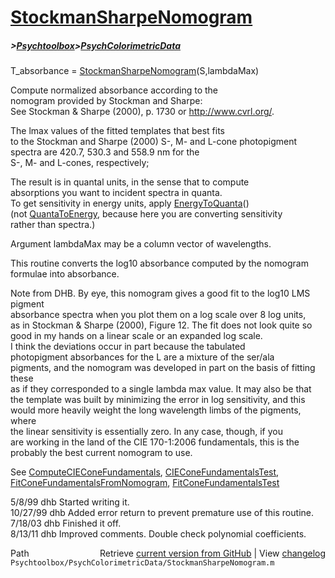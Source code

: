 # [StockmanSharpeNomogram](StockmanSharpeNomogram)
##### >[Psychtoolbox](Psychtoolbox)>[PsychColorimetricData](PsychColorimetricData)

T\_absorbance = [StockmanSharpeNomogram](StockmanSharpeNomogram)(S,lambdaMax)  
  
Compute normalized absorbance according to the  
nomogram provided by Stockman and Sharpe:  
  See Stockman & Sharpe (2000), p. 1730 or http://www.cvrl.org/.  
  
The lmax values of the fitted templates that best fits   
to the Stockman and Sharpe (2000) S-, M- and L-cone photopigment  
spectra are 420.7, 530.3 and 558.9 nm for the  
S-, M- and L-cones, respectively;  
  
The result is in quantal units, in the sense that to compute  
absorptions you want to incident spectra in quanta.  
To get sensitivity in energy units, apply [EnergyToQuanta](EnergyToQuanta)()  
(not [QuantaToEnergy](QuantaToEnergy), because here you are converting sensitivity  
rather than spectra.)  
  
Argument lambdaMax may be a column vector of wavelengths.  
  
This routine converts the log10 absorbance computed by the nomogram  
formulae into absorbance.  
  
Note from DHB. By eye, this nomogram gives a good fit to the log10 LMS pigment  
absorbance spectra when you plot them on a log scale over 8 log units,  
as in Stockman & Sharpe (2000), Figure 12.  The fit does not look quite so  
good in my hands on a linear scale or an expanded log scale.  
I think the deviations occur in part because the tabulated  
photopigment absorbances for the L are a mixture of the ser/ala   
pigments, and the nomogram was developed in part on the basis of fitting these  
as if they corresponded to a single lambda max value. It may also be that  
the template was built by minimizing the error in log sensitivity, and this  
would more heavily weight the long wavelength limbs of the pigments, where  
the linear sensitivity is essentially zero.  In any case, though, if you  
are working in the land of the CIE 170-1:2006 fundamentals, this is the  
probably the best current nomogram to use.  
  
See [ComputeCIEConeFundamentals](ComputeCIEConeFundamentals), [CIEConeFundamentalsTest](CIEConeFundamentalsTest),  
[FitConeFundamentalsFromNomogram](FitConeFundamentalsFromNomogram), [FitConeFundamentalsTest](FitConeFundamentalsTest)  
  
5/8/99  dhb  Started writing it.  
10/27/99    dhb  Added error return to prevent premature use of this routine.  
7/18/03   dhb  Finished it off.  
8/13/11   dhb  Improved comments.  Double check polynomial coefficients.  




<div class="code_header" style="text-align:right;">
  <span style="float:left;">Path&nbsp;&nbsp;</span> <span class="counter">Retrieve <a href=
  "https://raw.github.com/Psychtoolbox-3/Psychtoolbox-3/beta/Psychtoolbox/PsychColorimetricData/StockmanSharpeNomogram.m">current version from GitHub</a> | View <a href=
  "https://github.com/Psychtoolbox-3/Psychtoolbox-3/commits/beta/Psychtoolbox/PsychColorimetricData/StockmanSharpeNomogram.m">changelog</a></span>
</div>
<div class="code">
  <code>Psychtoolbox/PsychColorimetricData/StockmanSharpeNomogram.m</code>
</div>

